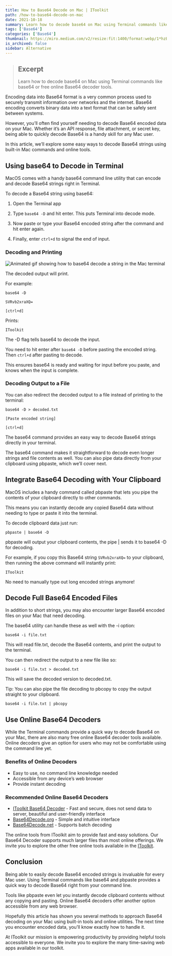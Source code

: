 ```yaml
---
title: How to Base64 Decode on Mac | IToolkit
path: /how-to-base64-decode-on-mac
date: 2021-10-18
summary: Learn how to decode base64 on Mac using Terminal commands like base64 or free online Base64 decoder tools.
tags: ['Base64']
categories: ['Base64']
thumbnail: https://miro.medium.com/v2/resize:fit:1400/format:webp/1*hzE_QoqVCUt66HzliEalNg.png
is_archived: false
sidebar: Alternative
---
```


> ## Excerpt
>
> Learn how to decode base64 on Mac using Terminal commands like base64 or free online Base64 decoder tools.

Encoding data into Base64 format is a very common process used to securely transmit information over networks and the internet. Base64 encoding converts binary data into a text format that can be safely sent between systems.

However, you’ll often find yourself needing to decode Base64 encoded data on your Mac. Whether it’s an API response, file attachment, or secret key, being able to quickly decode Base64 is a handy skill for any Mac user.

In this article, we’ll explore some easy ways to decode Base64 strings using built-in Mac commands and online tools.

## Using base64 to Decode in Terminal

MacOS comes with a handy base64 command line utility that can encode and decode Base64 strings right in Terminal.

To decode a Base64 string using base64:

1.  Open the Terminal app

2.  Type `base64 -D` and hit enter. This puts Terminal into decode mode.

3.  Now paste or type your Base64 encoded string after the command and hit enter again.

4.  Finally, enter `ctrl+d` to signal the end of input.

### Decoding and Printing

![Animated gif showing how to base64 decode a string in the Mac terminal](https://itoolkit.co/blog/2023/09/how-to-base64-decode-on-mac//blog-how-to-base64-decode-on-mac.gif)

The decoded output will print.

For example:

```shell
base64 -D

SVRvb2xraXQ=

[ctrl+d]
```

Prints:

```shell
IToolkit
```

The -D flag tells base64 to decode the input.

You need to hit enter after `base64 -D` before pasting the encoded string. Then `ctrl+d` after pasting to decode.

This ensures base64 is ready and waiting for input before you paste, and knows when the input is complete.

### Decoding Output to a File

You can also redirect the decoded output to a file instead of printing to the terminal:

```shell
base64 -D > decoded.txt

[Paste encoded string]

[ctrl+d]
```

The base64 command provides an easy way to decode Base64 strings directly in your terminal.

The base64 command makes it straightforward to decode even longer strings and file contents as well. You can also pipe data directly from your clipboard using pbpaste, which we’ll cover next.

## Integrate Base64 Decoding with Your Clipboard

MacOS includes a handy command called pbpaste that lets you pipe the contents of your clipboard directly to other commands.

This means you can instantly decode any copied Base64 data without needing to type or paste it into the terminal.

To decode clipboard data just run:

```shell
pbpaste | base64 -D
```

pbpaste will output your clipboard contents, the pipe | sends it to base64 -D for decoding.

For example, if you copy this Base64 string `SVRvb2xraXQ=` to your clipboard, then running the above command will instantly print:

```shell
IToolkit
```

No need to manually type out long encoded strings anymore!

## Decode Full Base64 Encoded Files

In addition to short strings, you may also encounter larger Base64 encoded files on your Mac that need decoding.

The base64 utility can handle these as well with the -i option:

```shell
base64 -i file.txt
```

This will read file.txt, decode the Base64 contents, and print the output to the terminal.

You can then redirect the output to a new file like so:

```shell
base64 -i file.txt > decoded.txt
```

This will save the decoded version to decoded.txt.

Tip: You can also pipe the file decoding to pbcopy to copy the output straight to your clipboard.

```shell
base64 -i file.txt | pbcopy
```

## Use Online Base64 Decoders

While the Terminal commands provide a quick way to decode Base64 on your Mac, there are also many free online Base64 decoder tools available. Online decoders give an option for users who may not be comfortable using the command line yet.

### Benefits of Online Decoders

- Easy to use, no command line knowledge needed
- Accessible from any device’s web browser
- Provide instant decoding

### Recommended Online Base64 Decoders

- [IToolkit Base64 Decoder](https://itoolkit.co/app/base64-decode) - Fast and secure, does not send data to server, beautiful and user-friendly interface
- [Base64Decode.org](http://www.base64decode.org/) - Simple and intuitive interface
- [Base64Decode.net](https://www.base64decode.net/) - Supports batch decoding

The online tools from IToolkit aim to provide fast and easy solutions. Our Base64 Decoder supports much larger files than most online offerings. We invite you to explore the other free online tools available in the [IToolkit](https://itoolkit.co).

## Conclusion

Being able to easily decode Base64 encoded strings is invaluable for every Mac user. Using Terminal commands like base64 and pbpaste provides a quick way to decode Base64 right from your command line.

Tools like pbpaste even let you instantly decode clipboard contents without any copying and pasting. Online Base64 decoders offer another option accessible from any web browser.

Hopefully this article has shown you several methods to approach Base64 decoding on your Mac using built-in tools and online utilities. The next time you encounter encoded data, you’ll know exactly how to handle it.

At IToolkit our mission is empowering productivity by providing helpful tools accessible to everyone. We invite you to explore the many time-saving web apps available in our toolkit.
